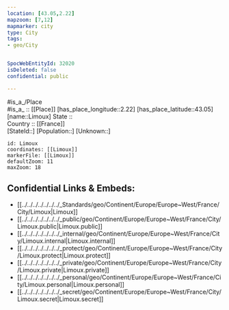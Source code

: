 ```yaml
---
location: [43.05,2.22] 
mapzoom: [7,12] 
mapmarker: city 
type: City
tags:
- geo/City


SpocWebEntityId: 32020
isDeleted: false
confidential: public

---
```

#is_a_/Place  
#is_a_ :: [[Place]] 
[has_place_longitude::2.22] 
[has_place_latitude::43.05] 
[name::Limoux] 
State ::  
Country :: [[France]]  
[StateId::] 
[Population::] 
[Unknown::] 


```leaflet
id: Limoux
coordinates: [[Limoux]] 
markerFile: [[Limoux]] 
defaultZoom: 11 
maxZoom: 18
```


## Confidential Links & Embeds: 
- [[../../../../../../../_Standards/geo/Continent/Europe/Europe~West/France/City/Limoux|Limoux]] 
- [[../../../../../../../_public/geo/Continent/Europe/Europe~West/France/City/Limoux.public|Limoux.public]] 
- [[../../../../../../../_internal/geo/Continent/Europe/Europe~West/France/City/Limoux.internal|Limoux.internal]] 
- [[../../../../../../../_protect/geo/Continent/Europe/Europe~West/France/City/Limoux.protect|Limoux.protect]] 
- [[../../../../../../../_private/geo/Continent/Europe/Europe~West/France/City/Limoux.private|Limoux.private]] 
- [[../../../../../../../_personal/geo/Continent/Europe/Europe~West/France/City/Limoux.personal|Limoux.personal]] 
- [[../../../../../../../_secret/geo/Continent/Europe/Europe~West/France/City/Limoux.secret|Limoux.secret]] 
